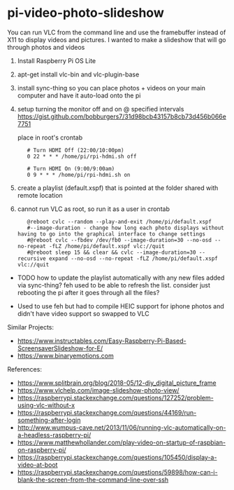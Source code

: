 # pi-video-photo-slideshow

You can run VLC from the command line and use the framebuffer instead of X11 to display videos and pictures. I wanted to make a slideshow that will go through photos and videos


1. Install Raspberry Pi OS Lite
2. apt-get install vlc-bin and vlc-plugin-base
3. install sync-thing so you can place photos + videos on your main computer and have it auto-load onto the pi
4. setup turning the monitor off and on @ specified intervals
     https://gist.github.com/bobburgers7/31d98bcb43157b8cb73d456b066e7751
     
     place in root's crontab
          
          # Turn HDMI Off (22:00/10:00pm)
          0 22 * * * /home/pi/rpi-hdmi.sh off

          # Turn HDMI On (9:00/9:00am)
          0 9 * * * /home/pi/rpi-hdmi.sh on

6. create a playlist (default.xspf) that is pointed at the folder shared with remote location
7. cannot run VLC as root, so run it as a user in crontab
       
          @reboot cvlc --random --play-and-exit /home/pi/default.xspf
          #--image-duration - change how long each photo displays without having to go into the graphical interface to change settings
          #@reboot cvlc --fbdev /dev/fb0 --image-duration=30 --no-osd --no-repeat -fLZ /home/pi/default.xspf vlc://quit
          #@reboot sleep 15 && clear && cvlc --image-duration=30 --recursive expand --no-osd --no-repeat -fLZ /home/pi/default.xspf vlc://quit


- TODO
     how to update the playlist automatically with any new files added via sync-thing?  feh used to be able to refresh the list.  consider just rebooting the pi after it goes through all the files?
     
- Used to use feh but had to compile HEIC support for iphone photos and didn't have video support so swapped to VLC

Similar Projects:
* https://www.instructables.com/Easy-Raspberry-Pi-Based-ScreensaverSlideshow-for-E/
* https://www.binaryemotions.com

References:
* https://www.splitbrain.org/blog/2018-05/12-diy_digital_picture_frame
* https://www.vlchelp.com/image-slideshow-photo-view/
* https://raspberrypi.stackexchange.com/questions/127252/problem-using-vlc-without-x
* https://raspberrypi.stackexchange.com/questions/44169/run-something-after-login
* http://www.wumpus-cave.net/2013/11/06/running-vlc-automatically-on-a-headless-raspberry-pi/
* https://www.matthewhollander.com/play-video-on-startup-of-raspbian-on-raspberry-pi/
* https://raspberrypi.stackexchange.com/questions/105450/display-a-video-at-boot
* https://raspberrypi.stackexchange.com/questions/59898/how-can-i-blank-the-screen-from-the-command-line-over-ssh
